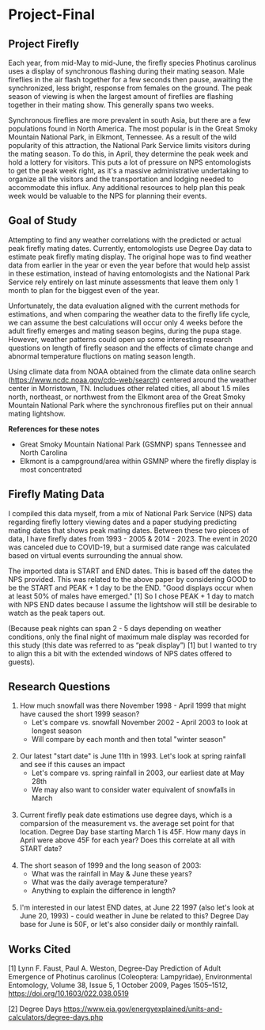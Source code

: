 # Project-Final
## Project Firefly
Each year, from mid-May to mid-June, the firefly species Photinus carolinus uses a display of synchronous flashing during their mating season. Male fireflies in the air flash together for a few seconds then pause, awaiting the synchronized, less bright, response from females on the ground. The peak season of viewing is when the largest amount of fireflies are flashing together in their mating show. This generally spans two weeks. 

Synchronous fireflies are more prevalent in south Asia, but there are a few populations found in North America. The most popular is in the Great Smoky Mountain National Park, in Elkmont, Tennessee. As a result of the wild popularity of this attraction, the National Park Service limits visitors during the mating season. To do this, in April, they determine the peak week and hold a lottery for visitors. This puts a lot of pressure on NPS entomologists to get the peak week right, as it's a massive administrative undertaking to organize all the visitors and the transportation and lodging needed to accommodate this influx. Any additional resources to help plan this peak week would be valuable to the NPS for planning their events.


## Goal of Study
Attempting to find any weather correlations with the predicted or actual peak firefly mating dates. Currently, entomologists use Degree Day data to estimate peak firefly mating display. The original hope was to find weather data from earlier in the year or even the year before that would help assist in these estimation, instead of having entomologists and the National Park Service rely entirely on last minute assessments that leave them only 1 month to plan for the biggest even of the year. 

Unfortunately, the data evaluation aligned with the current methods for estimations, and when comparing the weather data to the firefly life cycle, we can assume the best calculations will occur only 4 weeks before the adult firefly emerges and mating season begins, during the pupa stage. However, weather patterns could open up some interesting research questions on length of firefly season and the effects of climate change and abnormal temperature fluctions on mating season length.  

Using climate data from NOAA obtained from the climate data online search (https://www.ncdc.noaa.gov/cdo-web/search) centered around the weather center in Morristown, TN. Includues other related cities, all about 1.5 miles north, northeast, or northwest from the Elkmont area of the Great Smoky Mountain National Park where the synchronous fireflies put on their annual mating lightshow.

**References for these notes**
- Great Smoky Mountain National Park (GSMNP) spans Tennessee and North Carolina
- Elkmont is a campground/area within GSMNP where the firefly display is most concentrated

## Firefly Mating Data
I compiled this data myself, from a mix of National Park Service (NPS) data regarding firefly lottery viewing dates and a paper studying predicting mating dates that shows peak mating dates. Between these two pieces of data, I have firefly dates from 1993 - 2005 & 2014 - 2023. The event in 2020 was canceled due to COVID-19, but a surmised date range was calculated based on virtual events surrounding the annual show.

The imported data is START and END dates. This is based off the dates the NPS provided. This was related to the above paper by considering GOOD to be the START and PEAK + 1 day to be the END. "Good displays occur when at least 50% of males have emerged." [1] So I chose PEAK + 1 day to match with NPS END dates because I assume the lightshow will still be desirable to watch as the peak tapers out.

(Because peak nights can span 2 - 5 days depending on weather conditions, only the final night of maximum male display was recorded for this study (this date was referred to as “peak display”) [1] but I wanted to try to align this a bit with the extended windows of NPS dates offered to guests).

## Research Questions
1. How much snowfall was there November 1998 - April 1999 that might have caused the short 1999 season?
    - Let's compare vs. snowfall November 2002 - April 2003 to look at longest season
    - Will compare by each month and then total "winter season"<br><br>
2. Our latest "start date" is June 11th in 1993. Let's look at spring rainfall and see if this causes an impact
    - Let's compare vs. spring rainfall in 2003, our earliest date at May 28th
    - We may also want to consider water equivalent of snowfalls in March<br><br>
3. Current firefly peak date estimations use degree days, which is a comparsion of the measurement vs. the average set point for that location. Degree Day base starting March 1 is 45F. How many days in April were above 45F for each year? Does this correlate at all with START date?<br><br>
4. The short season of 1999 and the long season of 2003:
    - What was the rainfall in May & June these years?
    - What was the daily average temperature?
    - Anything to explain the difference in length?<br><br>
5. I'm interested in our latest END dates, at June 22 1997 (also let's look at June 20, 1993) - could weather in June be related to this? Degree Day base for June is 50F, or let's also consider daily or monthly rainfall.

## Works Cited
[1] Lynn F. Faust, Paul A. Weston, Degree-Day Prediction of Adult Emergence of Photinus carolinus (Coleoptera: Lampyridae), Environmental Entomology, Volume 38, Issue 5, 1 October 2009, Pages 1505–1512, https://doi.org/10.1603/022.038.0519

[2] Degree Days https://www.eia.gov/energyexplained/units-and-calculators/degree-days.php



